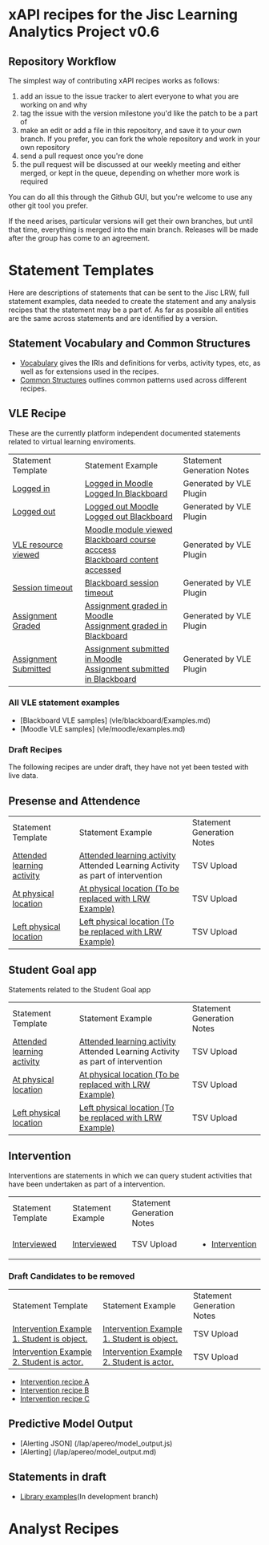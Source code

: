 # xAPI recipes for the Jisc Learning Analytics Project v0.6

## Repository Workflow
The simplest way of contributing xAPI recipes works as follows:

1. add an issue to the issue tracker to alert everyone to what you are working on and why
2. tag the issue with the version milestone you'd like the patch to be a part of
3. make an edit or add a file in this repository, and save it to your own branch. If you prefer, you can fork the whole repository and work in your own repository
4. send a pull request once you're done
5. the pull request will be discussed at our weekly meeting and either merged, or kept in the queue, depending on whether more work is required

You can do all this through the Github GUI, but you're welcome to use any other git tool you prefer.

If the need arises, particular versions will get their own branches, but until that time, everything is merged into the main branch. Releases will be made after the group has come to an agreement.

# Statement Templates
Here are descriptions of statements that can be sent to the Jisc LRW, full statement examples, data needed to create the statement and any analysis recipes that the statement may be a part of.  As far as possible all entities are the same across statements and are identified by a version.

## Statement Vocabulary and Common Structures

* [Vocabulary](vocabulary.md) gives the IRIs and definitions for verbs, activity types, etc, as well as for extensions used in the recipes.
* [Common Structures](common_structures.md) outlines common patterns used across different recipes.

## VLE Recipe

These are the currently platform independent documented statements related to virtual learning enviroments.

<table>
<tr><td>Statement Template </td>   <td>Statement Example</td> <td>Statement Generation Notes</td></tr>
<tr><td> <a href = "recipes/login.md">Logged in</a></td><td> <a href = "vle/moodle/login.js">Logged in Moodle </a> <br/><a href = "vle/blackboard/loggedin.json"> Logged In Blackboard   </a>   </td><td>Generated by VLE Plugin                </td> </tr>                                                           
<tr><td> <a href = "recipes/logout.md>Logged out">Logged out</a></td><td> <a href = "vle/moodle/logout.js">Logged out Moodle </a>  <br/> <a href = "vle/blackboard/loggedout.json"> Logged out Blackboard   </a>    </td><td>Generated by VLE Plugin                </td> </tr>    
<tr><td> <a href = "recipes/Module-View.md">VLE resource viewed   </a></td><td><a href = "vle/moodle/moduleview.js">Moodle module viewed </a> <br/> <a href = "vle/blackboard/course_access.json"> Blackboard course acccess  </a> <br/> <a href="vle/blackboard/course_content_access.json">Blackboard content accessed</a>     </td><td>Generated by VLE Plugin                </td> </tr>    
<tr><td> <a href = "recipes/Session-timeout.md">Session timeout   </a></td><td><a href = "vle/blackboard/session_timeout.json">Blackboard session timeout </a>    </td><td>Generated by VLE Plugin                </td> </tr>    
<tr><td><a href =  "recipes/assignment-graded.md">Assignment Graded   </a></td><td> <a href = "vle/moodle/asssignment_graded.json">Assignment graded in Moodle</a><br/> <a href="vle/blackboard/asssignment_graded.json">Assignment graded in Blackboard </a>   </td><td>Generated by VLE Plugin                </td> </tr>    
<tr><td><a href =  "recipes/assignment-submitted.md">Assignment Submitted  </a></td><td><a href = "vle/moodle/assignment_submitted.json">Assignment submitted in Moodle</a><br/> <a href="vle/blackboard/assignment_submitted.json">Assignment submitted in Blackboard</a>   </td><td>Generated by VLE Plugin                </td> </tr>    
</table>

### All VLE statement examples
* [Blackboard VLE samples] (vle/blackboard/Examples.md)
* [Moodle VLE samples] (vle/moodle/examples.md)

### Draft Recipes
The following recipes are under draft, they have not yet been tested with live data.

## Presense and Attendence
<table>
<tr><td>Statement Template </td>   <td>Statement Example</td>   <td>Statement Generation Notes</td> </tr>
<tr><td> <a href = "recipes/attendance.md">Attended learning activity </a></td><td><a href = "recipes/attendance.md#example">Attended learning activity</a><br/>Attended Learning Activity as part of intervention  </td><td>TSV Upload                </td> </tr>    
<tr><td> <a href = "recipes/physical_presence/physical_presence.md">At physical location</a> </td><td><a href = "recipes/physical_presence/physical_presence.md#example">At physical location (To be replaced with LRW Example)</a> </td>  <td>TSV Upload                </td> </tr>    
<tr><td> <a href = "recipes/physical_presence/physical_presence_leaving.md">Left physical location </a></td><td> <a href = "recipes/physical_presence/physical_presence_leaving.md#example">Left physical location (To be replaced with LRW Example) </a></td><td>TSV Upload                </td> </tr>    
</table>

## Student Goal app
Statements related to the Student Goal app
<table>
<tr><td>Statement Template </td>   <td>Statement Example</td>   <td>Statement Generation Notes</td> </tr>
<tr><td> <a href = "recipes/attendance.md">Attended learning activity </a></td><td><a href = "recipes/attendance.md#example">Attended learning activity</a><br/>Attended Learning Activity as part of intervention  </td><td>TSV Upload                </td> </tr>    
<tr><td> <a href = "recipes/physical_presence/physical_presence.md">At physical location</a> </td><td><a href = "recipes/physical_presence/physical_presence.md#example">At physical location (To be replaced with LRW Example)</a> </td>  <td>TSV Upload                </td> </tr>    
<tr><td> <a href = "recipes/physical_presence/physical_presence_leaving.md">Left physical location </a></td><td> <a href = "recipes/physical_presence/physical_presence_leaving.md#example">Left physical location (To be replaced with LRW Example) </a></td><td>TSV Upload                </td> </tr>    
</table>


## Intervention
Interventions are statements in which we can query student activities that have been undertaken as part of a intervention.

<table>
<tr><td>Statement Template </td>  <td>Statement Example</td>   <td>Statement Generation Notes</td> </tr>
<tr><td> <a href = "recipes/interviewed.md">Interviewed </a></td><td><a href = "recipes/interviewed.md#example">Interviewed</a><br/>  </td><td>TSV Upload                </td><td><ul><li><a href="#intervention">Intervention</a></li></ul>           </td></tr>    
</table>
 
 
### Draft Candidates to be removed
<table>
<tr><td>Statement Template </td>  <td>Statement Example</td>   <td>Statement Generation Notes</td> </tr>
<tr><td> <a href = "recipes/intervention/intervention.md">Intervention Example 1. Student is object.</a></td><td><a href = "recipes/intervention/intervention.md#example">Intervention Example 1. Student is object.</a><br/>  </td><td>TSV Upload                </td> </tr>  
<tr><td><a href = "recipes/intervention/intervention_student.md">Intervention Example 2. Student is actor.</a></td><td><a href = "recipes/intervention/intervention_student.md#example">Intervention Example 2. Student is actor.</a><br/>  </td><td>TSV Upload                </td> </tr> 
</table>

* [Intervention recipe A](recipes/intervention/intervention_candidate_a.md)
* [Intervention recipe B](recipes/intervention/intervention_candidate_b.md)
* [Intervention recipe C](recipes/intervention/intervention_candidate_c.md)

## Predictive Model Output
* [Alerting JSON] (/lap/apereo/model_output.js)
* [Alerting] (/lap/apereo/model_output.md)

## Statements in draft
* [Library examples](https://github.com/jiscdev/xapi/tree/ds10-recipedev)(In development branch)

# Analyst Recipes

